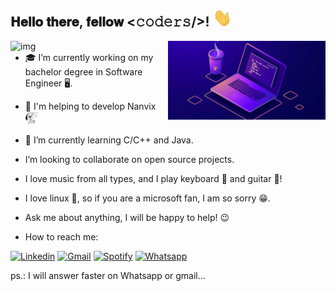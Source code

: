<h2> 𝐇𝐞𝐥𝐥𝐨 𝐭𝐡𝐞𝐫𝐞, 𝐟𝐞𝐥𝐥𝐨𝐰 <𝚌𝚘𝚍𝚎𝚛𝚜/>! <img src="https://github.com/ABSphreak/ABSphreak/blob/master/gifs/Hi.gif" width="30px"></h2>

<img align="right" alt="img" src="https://github.com/l1n3rd4/l1n3rd4/blob/main/pics/profile-git.jpg" width="50%" height="auto" />
<img align="right" alt="img" src="https://github-readme-stats.vercel.app/api?username=l1n3rd4&show_icons=true&theme=dracula" width="50%" height="auto" />

<p align="left" width="30%">

- 🎓 I’m currently working on my bachelor degree in Software Engineer 🖥️.

- 📑 I'm helping to develop Nanvix <a href="https://github.com/nanvix" target="_blank"><img width="20px" src="https://github.com/l1n3rd4/l1n3rd4/blob/main/pics/nanvix.png" alt="Nanvix"></a>

- 🍵 I’m currently learning C/C++ and Java.

- I’m looking to collaborate on open source projects.

- I love music from all types, and I play keyboard 🎹 and guitar 🎸!

- I love linux 🐧, so if you are a microsoft fan, I am so sorry 😁.

- Ask me about anything, I will be happy to help! 😉

- How to reach me:

</p>


[![Linkedin](https://img.shields.io/badge/-LinkedIn-blue?style=flat&logo=Linkedin&logoColor=white)](https://www.linkedin.com/in/leonardo-henrique-guimarães-bb1247119)
[![Gmail](https://img.shields.io/badge/-Gmail-c14438?style=flat&logo=Gmail&logoColor=white)](mailto:leonardo.guimaraeslhg@gmail.com)
<a href="https://open.spotify.com/user/leonardo.guimaraes20?si=VMq21jurTra4zEw8DPsHDw" target="_blank"><img src="https://img.shields.io/badge/Spotify-%231ED760.svg?&style=flat-square&logo=spotify&logoColor=white" alt="Spotify"></a>
[![Whatsapp](https://img.shields.io/badge/-Whatsapp-4CA143?style=flat-square&labelColor=4CA143&logo=whatsapp&logoColor=white)](https://api.whatsapp.com/send?phone=5531996731285&text=Ol%C3%A1%2C%20tudo%20joia%3F%20)

<p>
 		ps.: I will answer faster on Whatsapp or gmail...
</p>
